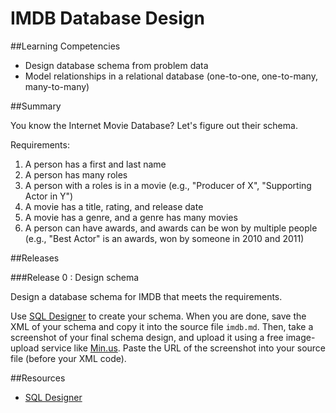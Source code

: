 # IMDB Database Design 
 
##Learning Competencies 

* Design database schema from problem data
* Model relationships in a relational database (one-to-one, one-to-many, many-to-many)

##Summary 

 You know the Internet Movie Database?  Let's figure out their schema.

Requirements:

1. A person has a first and last name
2. A person has many roles
3. A person with a roles is in a movie (e.g., "Producer of X", "Supporting Actor in Y")
4. A movie has a title, rating, and release date
5. A movie has a genre, and a genre has many movies
6. A person can have awards, and awards can be won by multiple people (e.g., "Best Actor" is an awards, won by someone in 2010 and 2011)

##Releases

###Release 0 : Design schema

Design a database schema for IMDB that meets the requirements.

Use [SQL Designer](/sql.html) to create your schema.  When you are done, save the XML of your schema and copy it into the source file `imdb.md`. Then, take a screenshot of your final schema design, and upload it using a free image-upload service like [Min.us](http://minus.com).  Paste the URL of the screenshot into your source file (before your XML code). 


<!-- ##Optimize Your Learning  -->

##Resources

* [SQL Designer](https://socrates.devbootcamp.com/sql.html)